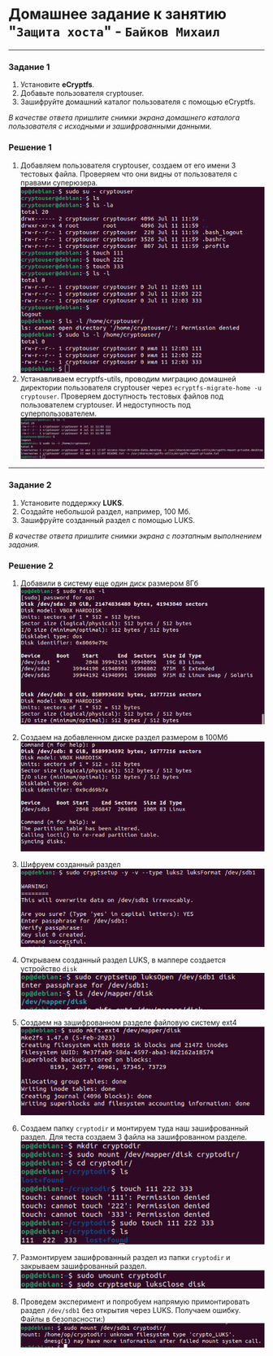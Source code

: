 # Домашнее задание к занятию "`Защита хоста`" - `Байков Михаил`

---

### Задание 1

1. Установите **eCryptfs**.
2. Добавьте пользователя cryptouser.
3. Зашифруйте домашний каталог пользователя с помощью eCryptfs.


*В качестве ответа  пришлите снимки экрана домашнего каталога пользователя с исходными и зашифрованными данными.*  

### Решение 1
1. Добавляем пользователя cryptouser, создаем от его имени 3 тестовых файла. Проверяем что они видны от пользователя с правами суперюзера.
![step1](img/img01.png)
2. Устанавливаем ecryptfs-utils, проводим миграцию домашней директории пользователя cryptouser через `ecryptfs-migrate-home -u cryptouser`. Проверяем доступность тестовых файлов под пользователем cryptouser. И недоступность под суперпользователем.
![step2](img/img02.png)

---

### Задание 2

1. Установите поддержку **LUKS**.
2. Создайте небольшой раздел, например, 100 Мб.
3. Зашифруйте созданный раздел с помощью LUKS.

*В качестве ответа пришлите снимки экрана с поэтапным выполнением задания.*

### Решение 2
1. Добавили в систему еще один диск размером 8Гб
![step1](img/img03.png)

2. Создаем на добавленном диске раздел размером в 100Мб
![step2](img/img04.png)

3. Шифруем созданный раздел
![step3](img/img05.png)

4. Открываем созданный раздел LUKS, в маппере создается устройство `disk`
![step4](img/img06.png)

5. Создаем на зашифрованном разделе файловую систему ext4
![step5](img/img07.png)

6. Создаем папку `cryptodir` и монтируем туда наш зашифрованный раздел. Для теста создаем 3 файла на зашифрованном разделе.
![step6](img/img08.png)

7. Размонтируем зашифрованный раздел из папки `cryptodir` и закрываем зашифрованный раздел.
![step7](img/img09.png)

8. Проведем эксперимент и попробуем напрямую примонтировать раздел `/dev/sdb1` без открытия через LUKS. Получаем ошибку. Файлы в безопасности:)
![step7](img/img10.png)
